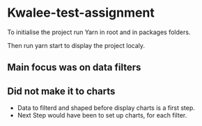 # Kwalee-test-assignment

To initialise the project run Yarn in root and in packages folders.

Then run yarn start to display the project localy.

## Main focus was on data filters

## Did not make it to charts

- Data to filterd and shaped before display charts is a first step.
- Next Step would have been to set up charts, for each filter.
